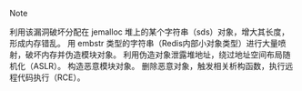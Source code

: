 
> [!note] 
>  利用该漏洞破坏分配在 jemalloc 堆上的某个字符串（sds）对象，增大其长度，形成内存错乱。
>  用 embstr 类型的字符串（Redis内部小对象类型）进行大量喷射，破坏内存并伪造模块对象。
>  利用伪造对象泄露堆地址，绕过地址空间布局随机化（ASLR）。
>  构造恶意模块对象。
>  删除恶意对象，触发相关析构函数，执行远程代码执行（RCE）。

